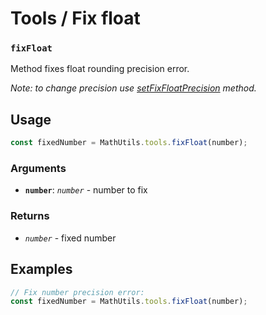 Tools / Fix float
=================

### `fixFloat`

Method fixes float rounding precision error.

*Note: to change precision use [setFixFloatPrecision](./set-fix-float-precision.md) method.*


Usage
-----

```js
const fixedNumber = MathUtils.tools.fixFloat(number);
```


### Arguments

* **`number`**: *`number`* - number to fix


### Returns

* *`number`* - fixed number


Examples
--------

```js
// Fix number precision error:
const fixedNumber = MathUtils.tools.fixFloat(number);
```
